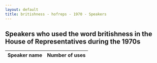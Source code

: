 ```yaml
---
layout: default
title: britishness - hofreps - 1970 - Speakers
---
```

## Speakers who used the word **britishness** in the House of Representatives during the 1970s

| Speaker name | Number of uses |
|--------------|----------------|
